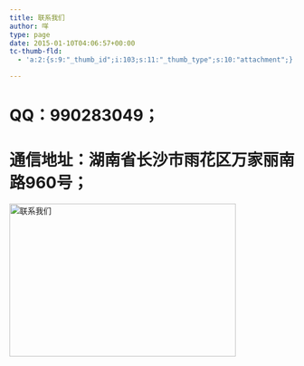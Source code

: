 ```yaml
---
title: 联系我们
author: 咩
type: page
date: 2015-01-10T04:06:57+00:00
tc-thumb-fld:
  - 'a:2:{s:9:"_thumb_id";i:103;s:11:"_thumb_type";s:10:"attachment";}'

---
```

# QQ：990283049；

# 通信地址：湖南省长沙市雨花区万家丽南路960号；

[<img class="aligncenter wp-image-103 size-full" src="http://www.buhuipao.com/wp-content/uploads/2015/01/-e1420862788703.jpg" alt="联系我们" width="400" height="270" />][1]

&nbsp;

 [1]: http://www.buhuipao.com/wp-content/uploads/2015/01/contact.jpg